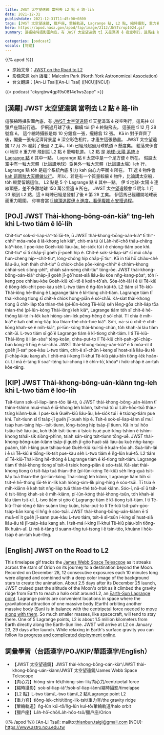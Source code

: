 ```yaml
---
title: JWST 太空望遠鏡 當咧去 L2 點 ê 路-lih
date: 2021-12-31
publishdate: 2021-12-31T11:45:00+0800
tags: [JWST 太空望遠鏡, 獵戶座, 暈輪軌道, Lagrange 點, L2 點, 縮時攝影, 重力脊, 月球, 地球, 引力, 向心力]
hero: https://apod.nasa.gov/apod/fap/image/2112/JWSTcrop1024.gif
summary: 這張縮時攝影圖內底，有 JWST 太空望遠鏡 tī 天星滿滿 ê 夜空咧行，這馬拄 ùi 獵戶座頭前行過。伊飛過月球了後，繼續 tùi 伊 ê 終點飛去。

categories: [podcast]
vocals: [阿錕]
---
```


{{% apod %}}

- 原始文章：[JWST on the Road to L2](https://apod.nasa.gov/apod/ap211231.html)
- 影像來源 kah [版權][copyright]：[Malcolm Park](http://www.photopark.ca/) ([North York Astronomical Association](http://www.nyaa.ca/))
- 台文翻譯：[An-Li Tsai][An-Li Tsai] ([NCU][NCU])

{{< podcast "ckyrgbw4gp19s0814e1ws2ape" >}}

## [漢羅] JWST 太空望遠鏡 當咧去 L2 點 ê 路-lih
這張縮時攝影圖內底，有 [JWST 太空望遠鏡][James Webb Space Telescope] tī 天星滿滿 ê 夜空咧行，這馬拄 ùi 獵戶座頭前行過。
伊飛過月球了後，繼續 tùi 伊 ê 終點飛去。
這張是 tī 12 月 28 號翕 ê。
這个縮時攝影是每 10 分鐘翕一張，攏總翕 12 張。
Kā in 對予齊齊了後，閣疊一張有足濟背景星 ê 深空彩色相片，才產生這張動畫。
JWST 太空望遠鏡 12 月 25 發射了後過 2 工半，to̍h 已經飛超過月球軌道 ê 懸度矣。
紲落來伊會 ùi 地球 ê 重力脊 飛到踅 L2 點 ê 暈輪軌道。
L2 點 是 [地球-太陽 系統 ê Lagrange 點][Earth-Sun Lagrange point] ê 其中一點。
Lagrange 點 tī 太空中是一个足方便 ê 所在。
假設太空中有一粒大天體（比論講地球）踅另外一粒大天體（比論講太陽）leh 行，Lagrange 點 to̍h 是這个系統內底 引力 kah 向心力平衡 ê 所在。
Tī 遮 ê 物件會 [kah 這兩粒大天體做伙行][move along with them]。
所以，若是有一个質量較細 ê 物件，比論講太空船，to̍h 較愛留踮這位。
L2 點是 5 个 Lagrange 點 ê 其中一點。
伊 tī 地球-太陽 ê 連線頂懸，差不多離地球 150 萬公里遠 ê 所在。
JWST 太空望遠鏡會 tī 明年 1 月 23 飛到 L2 點，這 ê 時陣已經是發射了後 ê 第 29 工矣。
伊這馬已經離開地球表面重力範圍。
你嘛會當 [tī 線頂追蹤伊 ê 進度，看伊複雜 ê 安搭過程][progress and complicated deployment online]。

## [POJ] JWST Thài-khong-bōng-oán-kiàⁿ tng-leh khì L-two tiám ê lō͘-lih
Chit-tiuⁿ sok-sî-liap-iáⁿ-tô͘ lāi-té, ū JWST thài-khong-bōng-oán-kiàⁿ tī thiⁿ-chhiⁿ móa-móa ê iā-khong leh kiâⁿ, chit-má tú ùi La̍h-hō͘-chō thâu-chêng kiâⁿ-kòe.
I poe-kòe Goe̍h-kiû liáu-āu, kè-sio̍k tùi i ê chiong-tiám poe khì.
Chit-tiuⁿ sī tī cha̍p-jī goe̍h jī-poeh hip ê.
Chit-ê sok-sî-liap-iáⁿ sī múi cha̍p hun-cheng hip--chi̍t-tiuⁿ, lóng-chóng hip cha̍p-jī tiuⁿ.
Kā in tùi hō͘ chiâu-chê liáu-āu, koh tha̍h chi̍t-tiuⁿ ū chiok-chōe pōe-kéng-chhiⁿ ê chhim-khong chhái-sek siòng-phìⁿ, chiah sán-seng chit-tiuⁿ tōng-ōe.
JWST thài-khong-bōng-oán-kiàⁿ cha̍p-jī goe̍h jī-gō͘ hoat-siā liáu-āu kòe nn̄g-kang-pòaⁿ, to̍h í-keng poe chhiau-kòe Goe̍h-kiû kúi-tō ê koân-tō͘ ah.
Sòa-lo̍h-lâi i ē ùi Tē-kiû ê tiōng-le̍k-chit poe-kàu se̍h L-two tiám ê n̄g-lûn kúi-tō.
L2 tiám sī Tē-kiû-Thài-iông hē-thóng ê Lagrange tiám ê kî-tiong chi̍t-tiám.
Lagrange tiám tī thài-khong tiong sī chi̍t-ê chiok hong-piān ê só͘-chāi.
Ká-siat thài-khong tiong ū chi̍t-lia̍p tōa thian-thé (pí-lūn-kóng Tē-kiû) se̍h lēng-gōa chi̍t-lia̍p tōa thian-thé (pí-lūn-kóng Thài-iông) leh kiâⁿ, Lagrange tiám to̍h sī chit-ê hē-thóng lāi-té ín-le̍k kah hiòng-sim-le̍k pêng-hêng ê só͘-chāi.
Tī chia ê mi̍h-kiāⁿ ē kah chit nn̄g-lia̍p tōa thian-thé chò-hóe kiâⁿ.
Só͘-í, nā-sī ū chi̍t-ê chit-liōng khah-sè ê mi̍h-kiāⁿ, pí-lūn-kóng thài-khong-chûn, to̍h khah-ài lâu tiàm chit-ūi.
L-two tiám sī gō͘ ê Lagrange tiám ê kî-tiong chi̍t-tiám.
I tī Tē-kiû-Thài-iông ê liân-sòaⁿ téng-koân, chha-put-to lî Tē-kiû chi̍t-pah-gō͘-cha̍p-bān kong-lí hn̄g ê só͘-chāi.
JWST thài-khong-bōng-oán-kiàⁿ ē tī môa-nî it goe̍h jī-saⁿ poe-kàu L-two tiám, chit-ê sî-chūn í-keng sī hoat-siā liáu-āu tē jī-cha̍p-káu kang ah.
I chit-má í-keng lī-khui Tē-kiû piáu-bīn tiōng-le̍k hoān-ûi.
Lí mā ē-tàng tī soaⁿ-téng tui-chong i ê chìn-tō͘, khòaⁿ i ho̍k-cha̍p ê an-tah kòe-têng.

## [KIP] JWST Thài-khong-bōng-uán-kiànn tng-leh khì L-two tiám ê lōo-lih
Tsit-tiunn sok-sî-liap-iánn-tôo lāi-té, ū JWST thài-khong-bōng-uán-kiànn tī thinn-tshinn muá-muá ê iā-khong leh kiânn, tsit-má tú uì La̍h-hōo-tsō thâu-tsîng kiânn-kuè.
I pue-kuè Gue̍h-kiû liáu-āu, kè-sio̍k tuì i ê tsiong-tiám pue khì.
Tsit-tiunn sī tī tsa̍p-jī gue̍h jī-pueh hip ê.
Tsit-ê sok-sî-liap-iánn sī muí tsa̍p hun-tsing hip--tsi̍t-tiunn, lóng-tsóng hip tsa̍p-jī tiunn.
Kā in tuì hōo tsiâu-tsê liáu-āu, koh tha̍h tsi̍t-tiunn ū tsiok-tsuē puē-kíng-tshinn ê tshim-khong tshái-sik siòng-phìnn, tsiah sán-sing tsit-tiunn tōng-uē.
JWST thài-khong-bōng-uán-kiànn tsa̍p-jī gue̍h jī-gōo huat-siā liáu-āu kuè nn̄g-kang-puànn, to̍h í-king pue tshiau-kuè Gue̍h-kiû kuí-tō ê kuân-tōo ah.
Suà-lo̍h-lâi i ē uì Tē-kiû ê tiōng-li̍k-tsit pue-kàu se̍h L-two tiám ê n̄g-lûn kuí-tō.
L2 tiám sī Tē-kiû-Thài-iông hē-thóng ê Lagrange tiám ê kî-tiong tsi̍t-tiám.
Lagrange tiám tī thài-khong tiong sī tsi̍t-ê tsiok hong-piān ê sóo-tsāi.
Ká-siat thài-khong tiong ū tsi̍t-lia̍p tuā thian-thé (pí-lūn-kóng Tē-kiû) se̍h līng-guā tsi̍t-lia̍p tuā thian-thé (pí-lūn-kóng Thài-iông) leh kiânn, Lagrange tiám to̍h sī tsit-ê hē-thóng lāi-té ín-li̍k kah hiòng-sim-li̍k pîng-hîng ê sóo-tsāi.
Tī tsia ê mi̍h-kiānn ē kah tsit nn̄g-lia̍p tuā thian-thé tsò-hué kiânn.
Sóo-í, nā-sī ū tsi̍t-ê tsit-liōng khah-sè ê mi̍h-kiānn, pí-lūn-kóng thài-khong-tsûn, to̍h khah-ài lâu tiàm tsit-uī.
L-two tiám sī gōo ê Lagrange tiám ê kî-tiong tsi̍t-tiám.
I tī Tē-kiû-Thài-iông ê liân-suànn tíng-kuân, tsha-put-to lî Tē-kiû tsi̍t-pah-gōo-tsa̍p-bān kong-lí hn̄g ê sóo-tsāi.
JWST thài-khong-bōng-uán-kiànn ē tī muâ-nî it gue̍h jī-sann pue-kàu L-two tiám, tsit-ê sî-tsūn í-king sī huat-siā liáu-āu tē jī-tsa̍p-káu kang ah.
I tsit-má í-king lī-khui Tē-kiû piáu-bīn tiōng-li̍k huān-uî.
Lí mā ē-tàng tī suann-tíng tui-tsong i ê tsìn-tōo, khuànn i ho̍k-tsa̍p ê an-tah kuè-tîng.

## [English] JWST on the Road to L2

This timelapse gif tracks the [James Webb Space Telescope][James Webb Space Telescope] as it streaks across the stars of Orion on its journey to a destination beyond the Moon.
Recorded on December 28, 12 consecutive exposures each 10 minutes long were aligned and combined with a deep color image of the background stars to create the animation.
About 2.5 days after its December 25 launch, JWST cruised past the altitude of the Moon's orbit as it climbed the gravity ridge from Earth to reach a halo orbit around L2, an [Earth-Sun Lagrange point][Earth-Sun Lagrange point].
Lagrange points are convenient locations in space where the gravitational attraction of one massive body (Earth) orbiting another massive body (Sun) is in balance with the centripetal force needed to [move along with them][move along with them].
So much smaller masses, like spacecraft, will tend to stay there.
One of 5 Lagrange points, L2 is about 1.5 million kilometers from Earth directly along the Earth-Sun line.
JWST will arrive at L2 on January 23, 29 days after launch.
While relaxing in Earth's surface gravity you can follow its [progress and complicated deployment online][progress and complicated deployment online].

## 詞彙學習（台語漢字/POJ/KIP/華語漢字/English）
- 【JWST 太空望遠鏡】JWST thài-khong-bōng-oán-kiàⁿ/JWST thài-khong-bōng-uán-kiànn/JWST 太空望遠鏡/James Webb Space Telescope
- 【向心力】hiòng-sim-le̍k/hiòng-sim-li̍k/向心力/centripetal force
- 【縮時攝影】sok-sî-liap-iáⁿ/sok-sî-liap-iánn/縮時攝影/timelapse
- 【L2 點】L-two tiám/L-two tiám/L2 點/Lagrange point L2
- 【重力脊】tiōng-le̍k-chit/tiōng-li̍k-tsit/重力脊/the gravity ridge
- 【暈輪軌道】n̄g-lûn kúi-tō/n̄g-lûn kuí-tō/暈輪軌道/halo orbit
- 【獵戶座】La̍h-hō͘-chō/La̍h-hōo-tsō/獵戶座/Orion


{{% /apod %}}
[An-Li Tsai]: mailto:thianbun.taigi@gmail.com
[NCU]: https://www.astro.ncu.edu.tw

[copyright]: https://apod.nasa.gov/apod/fap/lib/about_apod.html#srapply

[James Webb Space Telescope]:https://webbtelescope.org/
[Earth-Sun Lagrange point]:https://solarsystem.nasa.gov/resources/754/what-is-a-lagrange-point/
[move along with them]:https://upload.wikimedia.org/wikipedia/commons/d/d0/Lagrangian_points_equipotential.gif
[progress and complicated deployment online]:https://jwst.nasa.gov/content/webbLaunch/whereIsWebb.html
